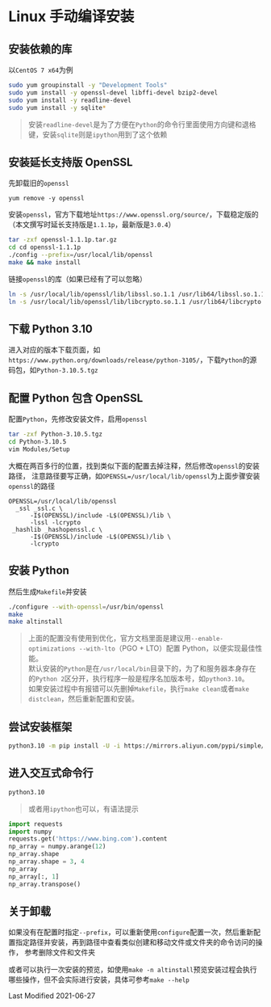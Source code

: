 # Linux 手动编译安装

## 安装依赖的库

以`CentOS 7 x64`为例

```bash
sudo yum groupinstall -y "Development Tools"
sudo yum install -y openssl-devel libffi-devel bzip2-devel
sudo yum install -y readline-devel
sudo yum install -y sqlite*
```

> 安装`readline-devel`是为了方便在`Python`的命令行里面使用方向键和退格键，安装`sqlite`则是`ipython`用到了这个依赖

## 安装延长支持版 OpenSSL

先卸载旧的`openssl`

```
yum remove -y openssl
```

安装`openssl`，官方下载地址`https://www.openssl.org/source/`，下载稳定版的（本文撰写时延长支持版是`1.1.1p`，最新版是`3.0.4`）

```bash
tar -zxf openssl-1.1.1p.tar.gz
cd cd openssl-1.1.1p
./config --prefix=/usr/local/lib/openssl
make && make install
```

链接`openssl`的库（如果已经有了可以忽略）

```bash
ln -s /usr/local/lib/openssl/lib/libssl.so.1.1 /usr/lib64/libssl.so.1.1
ln -s /usr/local/lib/openssl/lib/libcrypto.so.1.1 /usr/lib64/libcrypto.so.1.1
```

## 下载 Python 3.10

进入对应的版本下载页面，如`https://www.python.org/downloads/release/python-3105/`，下载`Python`的源码包，如`Python-3.10.5.tgz`

## 配置 Python 包含 OpenSSL

配置`Python`，先修改安装文件，启用`openssl`

```bash
tar -zxf Python-3.10.5.tgz
cd Python-3.10.5
vim Modules/Setup
```

大概在两百多行的位置，找到类似下面的配置去掉注释，然后修改`openssl`的安装路径，
注意路径要写正确，如`OPENSSL=/usr/local/lib/openssl`为上面步骤安装`openssl`的路径

```
OPENSSL=/usr/local/lib/openssl
  _ssl _ssl.c \
      -I$(OPENSSL)/include -L$(OPENSSL)/lib \
      -lssl -lcrypto
 _hashlib _hashopenssl.c \
      -I$(OPENSSL)/include -L$(OPENSSL)/lib \
      -lcrypto
```

## 安装 Python

然后生成`Makefile`并安装

```bash
./configure --with-openssl=/usr/bin/openssl
make
make altinstall
```

> 上面的配置没有使用到优化，官方文档里面是建议用`--enable-optimizations --with-lto`（PGO + LTO）配置 Python，以便实现最佳性能。<br>
> 默认安装的`Python`是在`/usr/local/bin`目录下的，为了和服务器本身存在的`Python 2`区分开，执行程序一般是程序名加版本号，如`python3.10`。<br>
> 如果安装过程中有报错可以先删掉`Makefile`，执行`make clean`或者`make distclean`，然后重新配置和安装。

## 尝试安装框架

```bash
python3.10 -m pip install -U -i https://mirrors.aliyun.com/pypi/simple/ requests numpy ipython
```

## 进入交互式命令行

```bash
python3.10
```

> 或者用`ipython`也可以，有语法提示

```python
import requests
import numpy
requests.get('https://www.bing.com').content
np_array = numpy.arange(12)
np_array.shape
np_array.shape = 3, 4
np_array
np_array[:, 1]
np_array.transpose()
```

## 关于卸载

如果没有在配置时指定`--prefix`，可以重新使用`configure`配置一次，然后重新配置指定路径并安装，再到路径中查看类似创建和移动文件或文件夹的命令访问的操作，
参考删除文件和文件夹

或者可以执行一次安装的预览，如使用`make -n altinstall`预览安装过程会执行哪些操作，但不会实际进行安装，具体可参考`make --help`

Last Modified 2021-06-27
